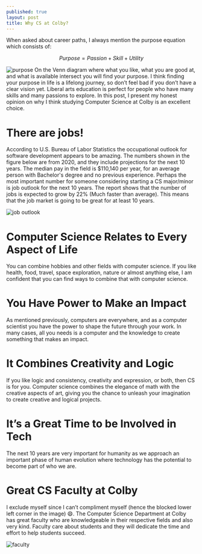 ```yaml
---
published: true
layout: post
title: Why CS at Colby?
---
```

When asked about career paths, I always mention the purpose equation which consists of:

```math
Purpose = Passion + Skill + Utility
```

![purpose]({{site.baseurl}}/images/purpose.jpg)
On the Venn diagram where what you like, what you are good at, and what is available intersect you will find your purpose.  I think finding your purpose in life is a lifelong journey, so don’t feel bad if you don’t have a clear vision yet.  Liberal arts education is perfect for people who have many skills and many passions to explore. In this post, I present my honest opinion on why I think studying Computer Science at Colby is an excellent choice.

# There are jobs!
According to U.S. Bureau of Labor Statistics the occupational outlook for software development appears to be amazing.  The numbers shown in the figure below are from 2020, and they include projections for the next 10 years.  The median pay in the field is $110,140 per year, for an average person with Bachelor's degree and no previous experience.  Perhaps the most important number for someone considering starting a CS major/minor is job outlook for the next 10 years.  The report shows that the number of jobs is expected to grow by 22% (Much faster than average).  This means that the job market is going to be great for at least 10 years.

![job outlook]({{site.baseurl}}/images/occupational_outlook.jpg)

# Computer Science Relates to Every Aspect of Life
You can combine hobbies and other fields with computer science.  If you like health, food, travel, space exploration, nature or almost anything else, I am confident that you can find ways to combine that with computer science.

# You Have Power to Make an Impact
As mentioned previously, computers are everywhere, and as a computer scientist you have the power to shape the future through your work.  In many cases, all you needs is a computer and the knowledge to create something that makes an impact.
# It Combines Creativity and Logic
If you like logic and consistency, creativity and expression, or both, then CS is for you.  Computer science combines the elegance of math with the creative aspects of art, giving you the chance to unleash your imagination to create creative and logical projects.

# It’s a Great Time to be Involved in Tech
The next 10 years are very important for humanity as we approach an important phase of human evolution where technology has the potential to become part of who we are.

# Great CS Faculty at Colby
I exclude myself since I can’t compliment myself (hence the blocked lower left corner in the image) 😄.  The Computer Science Department at Colby has great faculty who are knowledgeable in their respective fields and also very kind.  Faculty care about students and they will dedicate the time and effort to help students succeed.

![faculty]({{site.baseurl}}/images/faculty.jpg)
